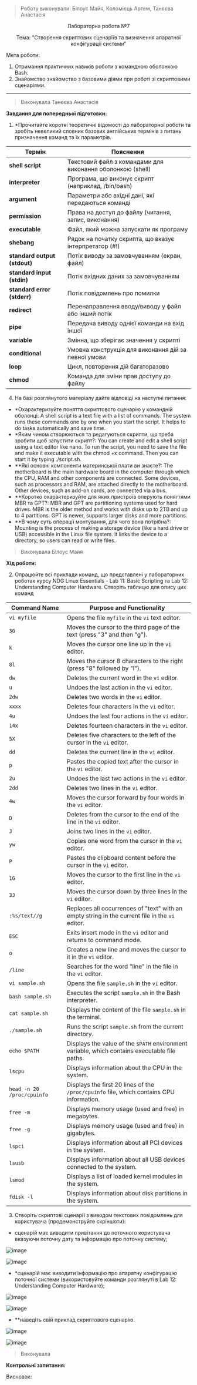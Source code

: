 > Роботу виконували: Білоус Майя, Коломієць Артем, Танєєва Анастасія
<p align="center"> 
Лабораторна робота №7
</p>

<p align="center"> 
Тема: “Створення скриптових сценаріїв та визначення апаратної конфігурації системи”
</p>

Мета роботи: 

1. Отримання практичних навиків роботи з командною оболонкою Bash.
2. Знайомство знайомство з базовими діями при роботі зі скриптовими сценаріями.




---

> Виконувала Танєєва Анастасія

__Завдання для попередньої підготовки:__

1. *Прочитайте короткі теоретичні відомості до лабораторної роботи та зробіть невеликий словник базових англійських термінів з питань призначення команд та їх параметрів.

| **Термін**                | **Пояснення**                                                        |
|---------------------------|----------------------------------------------------------------------|
| **shell script**           | Текстовий файл з командами для виконання оболонкою (shell)           |
| **interpreter**            | Програма, що виконує скрипт (наприклад, /bin/bash)                   |
| **argument**               | Параметри або вхідні дані, які передаються команді                    |
| **permission**             | Права на доступ до файлу (читання, запис, виконання)                 |
| **executable**             | Файл, який можна запускати як програму                               |
| **shebang**                | Рядок на початку скрипта, що вказує інтерпретатор (#!)               |
| **standard output (stdout)** | Потік виводу за замовчуванням (екран, файл)                        |
| **standard input (stdin)** | Потік вхідних даних за замовчуванням                                 |
| **standard error (stderr)**| Потік повідомлень про помилки                                        |
| **redirect**               | Перенаправлення вводу/виводу у файл або інший потік                  |
| **pipe**                   | Передача виводу однієї команди на вхід іншої                         |
| **variable**               | Змінна, що зберігає значення у скрипті                              |
| **conditional**            | Умовна конструкція для виконання дій за певної умови                 |
| **loop**                   | Цикл, повторення дій багаторазово                                   |
| **chmod**                  | Команда для зміни прав доступу до файлу                             |

4. На базі розглянутого матеріалу дайте відповіді на наступні питання:
- *Охарактеризуйте поняття скриптового сценарію у командній оболонці:
A shell script is a text file with a list of commands. The system runs these commands one by one when you start the script. It helps to do tasks automatically and save time.
- *Яким чином створюються та редагуються скрипти, що треба зробити щоб запустити скрипт?:
You can create and edit a shell script using a text editor like nano. To run the script, you need to save the file and make it executable with the chmod +x command. Then you can start it by typing ./script.sh.
- **Які основні компоненти материнської плати ви знаєте?:
  The motherboard is the main hardware board in the computer through which the CPU, RAM and other components are connected. Some devices, such as processors and RAM, are attached directly to the motherboard. Other devices, such as add-on cards, are connected via a bus.
- **Коротко охарактеризуйте для яких пристроїв оперують поняттями MBR та GPT?:
  MBR and GPT are partitioning systems used for hard drives.
MBR is the older method and works with disks up to 2TB and up to 4 partitions.
GPT is newer, supports larger disks and more partitions.
- **В чому суть операції монтування, для чого вона потрібна?:
  Mounting is the process of making a storage device (like a hard drive or USB) accessible in the Linux file system. It links the device to a directory, so users can read or write files.
  
> Виконувала Білоус Майя

__Хід роботи:__

2. Опрацюйте всі приклади команд, що представлені у лабораторних роботах курсу NDG Linux Essentials - Lab 11: Basic Scripting та Lab 12: Understanding Computer Hardware. Створіть таблицю для опису цих команд

| **Command Name**                | **Purpose and Functionality**                                                                      |
|----------------------------------|---------------------------------------------------------------------------------------------------|
| `vi myfile`                      | Opens the file `myfile` in the `vi` text editor.                                                   |
| `3G`                             | Moves the cursor to the third page of the text (press "3" and then "g").                          |
| `k`                               | Moves the cursor one line up in the `vi` editor.                                                  |
| `8l`                              | Moves the cursor 8 characters to the right (press "8" followed by "l").                           |
| `dw`                              | Deletes the current word in the `vi` editor.                                                      |
| `u`                               | Undoes the last action in the `vi` editor.                                                        |
| `2dw`                             | Deletes two words in the `vi` editor.                                                             |
| `xxxx`                            | Deletes four characters in the `vi` editor.                                                       |
| `4u`                              | Undoes the last four actions in the `vi` editor.                                                  |
| `14x`                             | Deletes fourteen characters in the `vi` editor.                                                   |
| `5X`                              | Deletes five characters to the left of the cursor in the `vi` editor.                             |
| `dd`                              | Deletes the current line in the `vi` editor.                                                      |
| `p`                               | Pastes the copied text after the cursor in the `vi` editor.                                       |
| `2u`                              | Undoes the last two actions in the `vi` editor.                                                   |
| `2dd`                             | Deletes two lines in the `vi` editor.                                                             |
| `4w`                              | Moves the cursor forward by four words in the `vi` editor.                                        |
| `D`                               | Deletes from the cursor to the end of the line in the `vi` editor.                                |
| `J`                               | Joins two lines in the `vi` editor.                                                               |
| `yw`                              | Copies one word from the cursor in the `vi` editor.                                               |
| `P`                               | Pastes the clipboard content before the cursor in the `vi` editor.                                |
| `1G`                              | Moves the cursor to the first line in the `vi` editor.                                            |
| `3J`                              | Moves the cursor down by three lines in the `vi` editor.                                          |
| `:%s/text//g`                     | Replaces all occurrences of "text" with an empty string in the current file in the `vi` editor.   |
| `ESC`                             | Exits insert mode in the `vi` editor and returns to command mode.                                 |
| `o`                               | Creates a new line and moves the cursor to it in the `vi` editor.                                 |
| `/line`                           | Searches for the word "line" in the file in the `vi` editor.                                      |
| `vi sample.sh`                    | Opens the file `sample.sh` in the `vi` editor.                                                    |
| `bash sample.sh`                  | Executes the script `sample.sh` in the Bash interpreter.                                          |
| `cat sample.sh`                   | Displays the content of the file `sample.sh` in the terminal.                                     |
| `./sample.sh`                     | Runs the script `sample.sh` from the current directory.                                            |
| `echo $PATH`                      | Displays the value of the `$PATH` environment variable, which contains executable file paths.     |
| `lscpu`                           | Displays information about the CPU in the system.                                                 |
| `head -n 20 /proc/cpuinfo`        | Displays the first 20 lines of the `/proc/cpuinfo` file, which contains CPU information.          |
| `free -m`                         | Displays memory usage (used and free) in megabytes.                                               |
| `free -g`                         | Displays memory usage (used and free) in gigabytes.                                               |
| `lspci`                           | Displays information about all PCI devices in the system.                                         |
| `lsusb`                           | Displays information about all USB devices connected to the system.                               |
| `lsmod`                           | Displays a list of loaded kernel modules in the system.                                           |
| `fdisk -l`                        | Displays information about disk partitions in the system.                                         |


3. Створіть скриптові сценарії з виводом текстових повідомлень для користувача (продемонструйте скріншоти):
- сценарій має виводити привітання до поточного користувача вказуючи поточну дату та інформацію про поточну систему;

![image](https://github.com/user-attachments/assets/2a8660e2-98c8-40ad-ab18-f5d3eefd940c)

![image](https://github.com/user-attachments/assets/11eaa41c-c717-4b70-a9c4-5e6074b21e32)

- *сценарій має виводити інформацію про апаратну конфігурацію поточної системи (використовуйте команди розглянуті в Lab 12: Understanding Computer Hardware);

![image](https://github.com/user-attachments/assets/8ebfab2e-d1a8-4971-ba2f-114bf13fdf94)

![image](https://github.com/user-attachments/assets/c6084db9-7501-4318-9c2d-ebc80df11ddc)

- **наведіть свій приклад скриптового сценарію.

![image](https://github.com/user-attachments/assets/9042fbab-e32a-4cf9-9ead-bc9ae1367db6)

![image](https://github.com/user-attachments/assets/18b1543c-51d5-4435-b05d-762d30c4d8aa)

> Виконувала 

__Контрольні запитання:__

Висновок:

